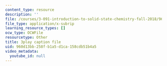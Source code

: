 ```yaml
---
content_type: resource
description: ''
file: /courses/3-091-introduction-to-solid-state-chemistry-fall-2018/960d13bb258fb1a5d1ca158cdb51b4a5_SDrn8A4IzrA.srt
file_type: application/x-subrip
learning_resource_types: []
ocw_type: OCWFile
resourcetype: Other
title: 3play caption file
uid: 960d13bb-258f-b1a5-d1ca-158cdb51b4a5
video_metadata:
  youtube_id: null
---
```


